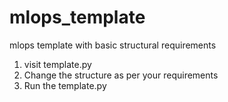 # mlops_template
mlops template with basic structural requirements 

1) visit template.py
2) Change the structure as per your requirements
3) Run the template.py 
